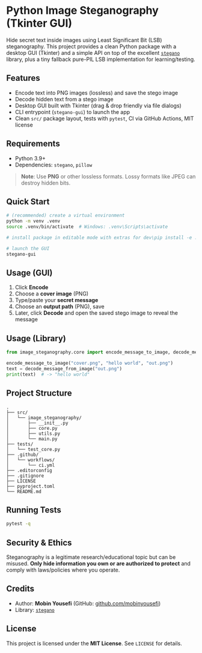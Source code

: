 # Python Image Steganography (Tkinter GUI)

Hide secret text inside images using Least Significant Bit (LSB) steganography. This project provides a clean Python package with a desktop GUI (Tkinter) and a simple API on top of the excellent [`stegano`](https://pypi.org/project/stegano/) library, plus a tiny fallback pure-PIL LSB implementation for learning/testing.

## Features
- Encode text into PNG images (lossless) and save the stego image
- Decode hidden text from a stego image
- Desktop GUI built with Tkinter (drag & drop friendly via file dialogs)
- CLI entrypoint (`stegano-gui`) to launch the app
- Clean `src/` package layout, tests with `pytest`, CI via GitHub Actions, MIT license

## Requirements
- Python 3.9+
- Dependencies: `stegano`, `pillow`

> **Note**: Use **PNG** or other lossless formats. Lossy formats like JPEG can destroy hidden bits.

## Quick Start
```bash
# (recommended) create a virtual environment
python -m venv .venv
source .venv/bin/activate  # Windows: .venv\Scripts\activate

# install package in editable mode with extras for dev\pip install -e .[dev]

# launch the GUI
stegano-gui
```

## Usage (GUI)
1. Click **Encode**
2. Choose a **cover image** (PNG)
3. Type/paste your **secret message**
4. Choose an **output path** (PNG), save
5. Later, click **Decode** and open the saved stego image to reveal the message

## Usage (Library)
```python
from image_steganography.core import encode_message_to_image, decode_message_from_image

encode_message_to_image("cover.png", "hello world", "out.png")
text = decode_message_from_image("out.png")
print(text)  # -> "hello world"
```

## Project Structure
```
.
├── src/
│   └── image_steganography/
│       ├── __init__.py
│       ├── core.py
│       ├── utils.py
│       └── main.py
├── tests/
│   └── test_core.py
├── .github/
│   └── workflows/
│       └── ci.yml
├── .editorconfig
├── .gitignore
├── LICENSE
├── pyproject.toml
└── README.md
```

## Running Tests
```bash
pytest -q
```

## Security & Ethics
Steganography is a legitimate research/educational topic but can be misused. **Only hide information you own or are authorized to protect** and comply with laws/policies where you operate.

## Credits
- Author: **Mobin Yousefi** (GitHub: [github.com/mobinyousefi](https://github.com/mobinyousefi))
- Library: [`stegano`](https://github.com/cedricbonhomme/Stegano)

## License
This project is licensed under the **MIT License**. See `LICENSE` for details.

